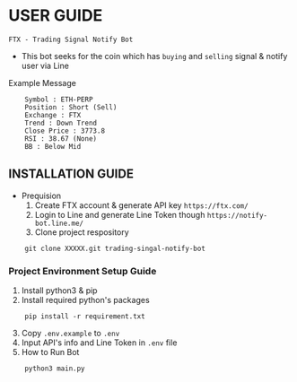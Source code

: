 # USER GUIDE

`FTX - Trading Signal Notify Bot`
- This bot seeks for the coin which has `buying` and `selling` signal & notify user via Line 

Example Message
```
    Symbol : ETH-PERP
    Position : Short (Sell)
    Exchange : FTX
    Trend : Down Trend
    Close Price : 3773.8
    RSI : 38.67 (None)
    BB : Below Mid
```

## INSTALLATION GUIDE
- Prequision
  1. Create FTX account & generate API key `https://ftx.com/`
  2. Login to Line and generate Line Token though `https://notify-bot.line.me/`
  3. Clone project respository 

```
    git clone XXXXX.git trading-singal-notify-bot 
```

### Project Environment Setup Guide
1. Install python3 & pip
2. Install required python's packages

```
    pip install -r requirement.txt 
```

3. Copy `.env.example` to `.env`
4. Input API's info and Line Token in `.env` file 
5. How to Run Bot 

```
    python3 main.py
```